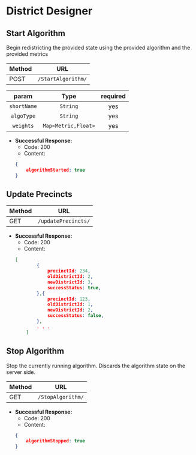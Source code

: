 # District Designer

## Start Algorithm

Begin redistricting the provided state using the provided algorithm and the provided metrics

|Method|URL|
|--|--|
|POST|`/StartAlgorithm/`|

|param|Type|required|
|:--:|:--:|:--:|
|`shortName`|`String`|yes|
|`algoType`|`String`|yes|
|`weights`|`Map<Metric,Float>`|yes|
- **Successful Response:**
	- Code: 200
	- Content:
	```json
	{
		algorithmStarted: true
	}
	```

## Update Precincts

|Method|URL|
|--|--|
|GET|`/updatePrecincts/`|

- **Successful Response:**
	- Code: 200
	- Content: 
	```json
	[
            {
                precinctId: 234,
                oldDistrictId: 2,
                newDistrictId: 3,
                successStatus: true,
            },{
                precinctId: 123,
                oldDistrictId: 1,
                newDistrictId: 2,
                successStatus: false,
            },
            . . .
        ]
	```

## Stop Algorithm

Stop the currently running algorithm. Discards the algorithm state on the server side.

|Method|URL|
|--|--|
|GET|`/StopAlgorithm/`|

- **Successful Response:**
	- Code: 200
	- Content:
	```json
	{
		algorithmStopped: true
	}
	```
